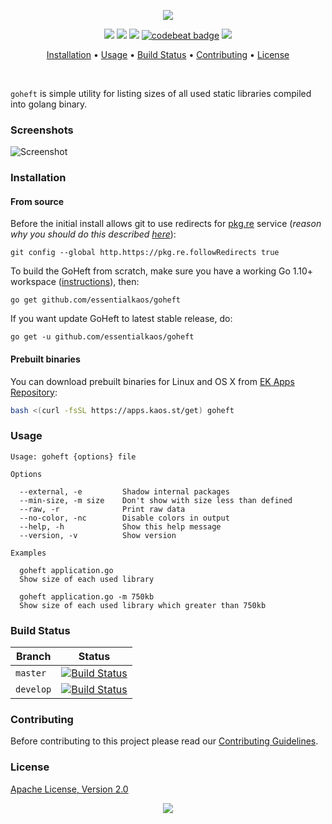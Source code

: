 <p align="center"><a href="#readme"><img src="https://gh.kaos.st/goheft.svg"/></a></p>

<p align="center">
  <a href="https://travis-ci.com/essentialkaos/goheft"><img src="https://travis-ci.com/essentialkaos/goheft.svg"></a>
  <a href="https://github.com/essentialkaos/goheft/actions?query=workflow%3ACodeQL"><img src="https://github.com/essentialkaos/goheft/workflows/CodeQL/badge.svg" /></a>
  <a href="https://goreportcard.com/report/github.com/essentialkaos/goheft"><img src="https://goreportcard.com/badge/github.com/essentialkaos/goheft"></a>
  <a href="https://codebeat.co/projects/github-com-essentialkaos-goheft-master"><img alt="codebeat badge" src="https://codebeat.co/badges/43c7247d-ff5d-4684-8d9d-cf5e85b8c7a7" /></a>
  <a href="#license"><img src="https://gh.kaos.st/apache2.svg"></a>
</p>

<p align="center"><a href="#installation">Installation</a> • <a href="#usage">Usage</a> • <a href="#build-status">Build Status</a> • <a href="#contributing">Contributing</a> • <a href="#license">License</a></p>

<br/>

`goheft` is simple utility for listing sizes of all used static libraries compiled into golang binary.

### Screenshots

![Screenshot](https://gh.kaos.st/goheft.png)

### Installation

#### From source

Before the initial install allows git to use redirects for [pkg.re](https://github.com/essentialkaos/pkgre) service (_reason why you should do this described [here](https://github.com/essentialkaos/pkgre#git-support)_):

```
git config --global http.https://pkg.re.followRedirects true
```

To build the GoHeft from scratch, make sure you have a working Go 1.10+ workspace ([instructions](https://golang.org/doc/install)), then:

```
go get github.com/essentialkaos/goheft
```

If you want update GoHeft to latest stable release, do:

```
go get -u github.com/essentialkaos/goheft
```

#### Prebuilt binaries

You can download prebuilt binaries for Linux and OS X from [EK Apps Repository](https://apps.kaos.st/goheft/):

```bash
bash <(curl -fsSL https://apps.kaos.st/get) goheft
```

### Usage

```
Usage: goheft {options} file

Options

  --external, -e         Shadow internal packages
  --min-size, -m size    Don't show with size less than defined
  --raw, -r              Print raw data
  --no-color, -nc        Disable colors in output
  --help, -h             Show this help message
  --version, -v          Show version

Examples

  goheft application.go
  Show size of each used library

  goheft application.go -m 750kb
  Show size of each used library which greater than 750kb

```

### Build Status

| Branch | Status |
|------------|--------|
| `master` | [![Build Status](https://travis-ci.com/essentialkaos/goheft.svg?branch=master)](https://travis-ci.com/essentialkaos/goheft) |
| `develop` | [![Build Status](https://travis-ci.com/essentialkaos/goheft.svg?branch=develop)](https://travis-ci.com/essentialkaos/goheft) |

### Contributing

Before contributing to this project please read our [Contributing Guidelines](https://github.com/essentialkaos/contributing-guidelines#contributing-guidelines).

### License

[Apache License, Version 2.0](http://www.apache.org/licenses/LICENSE-2.0)

<p align="center"><a href="https://essentialkaos.com"><img src="https://gh.kaos.st/ekgh.svg"/></a></p>
